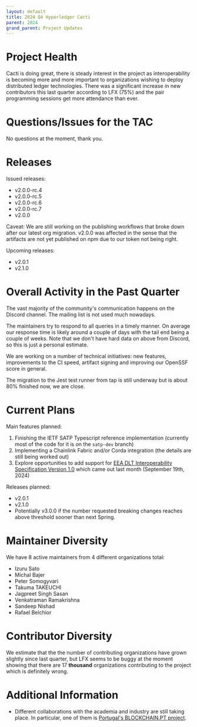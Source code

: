 ```yaml
---
layout: default
title: 2024 Q4 Hyperledger Cacti
parent: 2024
grand_parent: Project Updates
---
```


# Project Health

Cacti is doing great, there is steady interest in the project as interoperability is becoming more and more important to organizations wishing to deploy distributed ledger technologies.
There was a significant increase in new contributors this last quarter according to LFX (75%) and the pair programming sessions get more attendance than ever.

# Questions/Issues for the TAC

No questions at the moment, thank you.

# Releases

Issued releases:
- v2.0.0-rc.4
- v2.0.0-rc.5
- v2.0.0-rc.6
- v2.0.0-rc.7
- v2.0.0

Caveat: We are still working on the publishing workflows that broke down after our latest org migration.
v2.0.0 was affected in the sense that the artifacts are not yet published on npm due to our token not being right.

Upcoming releases:
- v2.0.1
- v2.1.0

# Overall Activity in the Past Quarter

The vast majority of the community's communication happens on the Discord channel. The mailing list is not used much nowadays.

The maintainers try to respond to all queries in a timely manner. On average our response time is likely around a couple of days with the tail end being a couple of weeks. 
Note that we don't have hard data on above from Discord, so this is just a personal estimate.

We are working on a number of technical initiatives: new features, improvements to the CI speed, artifact signing and improving our OpenSSF score in general.

The migration to the Jest test runner from tap is still underway but is about 80% finished now, we are close.

# Current Plans

Main features planned:
1. Finishing the IETF SATP Typescript reference implementation (currently most of the code for it is on the `satp-dev` branch)
2. Implementing a Chainlink Fabric and/or Corda integration (the details are still being worked out)
3. Explore opportunities to add support for [EEA DLT Interoperability Specification Version 1.0](https://entethalliance.org/specs/dlt-interop/) which came out last month (September 19th, 2024)

Releases planned:
- v2.0.1
- v2.1.0
- Potentially v3.0.0 if the number requested breaking changes reaches above threshold sooner than next Spring.

# Maintainer Diversity

We have 8 active maintainers from 4 different organizations total:

- Izuru Sato 
- Michal Bajer 
- Peter Somogyvari 
- Takuma TAKEUCHI 
- Jagpreet Singh Sasan 
- Venkatraman Ramakrishna 
- Sandeep Nishad 
- Rafael Belchior 

# Contributor Diversity

We estimate that the the number of contributing organizations have grown slightly since last quarter, but
LFX seems to be buggy at the moment showing that there are 17 **thousand** organizations contributing to the project which
is definitely wrong.


# Additional Information

- Different collaborations with the academia and industry are still taking place. In particular, one of them is [Portugal's BLOCKCHAIN.PT project](https://www.hyperledger.org/blog/portugals-blockchain.pt-uses-hyperledger-cacti-as-its-interoperability-framework).